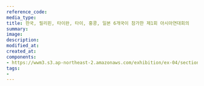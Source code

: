 ```yaml
---
reference_code:
media_type:
title: 한국, 필리핀, 타이완, 타이, 홍콩, 일본 6개국이 참가한 제1회 아시아연대회의
summary:
image:
description:
modified_at:
created_at:
components:
- https://wwm3.s3.ap-northeast-2.amazonaws.com/exhibition/ex-04/section-01-right/17_한국,+필리핀,+타이완,+타이,+홍콩,+일본+6개국이+참가한+제1회+아시아연대회의.jpg
tags:
-
---
```

